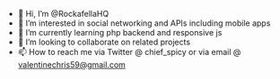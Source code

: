 - 👋 Hi, I’m @RockafellaHQ
- 👀 I’m interested in social networking and APIs including mobile apps
- 🌱 I’m currently learning php backend and responsive js 
- 💞️ I’m looking to collaborate on related projects
- 📫 How to reach me via Twitter @ chief_spicy or via email @ valentinechris59@gmail.com

<!---
RockafellaHQ/RockafellaHQ is a ✨ special ✨ repository because its `README.md` (this file) appears on your GitHub profile.
You can click the Preview link to take a look at your changes.
--->
